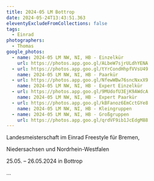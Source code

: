 ```yaml
---
title: 2024-05 LM Bottrop
date: 2024-05-24T13:43:51.363
eleventyExcludeFromCollections: false
tags:
  - Einrad
photographers:
  - Thomas
google_photos:
  - name: 2024-05 LM NW, NI, HB - Einzelkür
    url: https://photos.app.goo.gl/ALbeW7sjrULdhYENA
  - url: https://photos.app.goo.gl/tYrCondHhpfVVsU49
    name: 2024-05 LM NW, NI, HB - Paarkür
  - url: https://photos.app.goo.gl/NfewWBw76sncNxxX9
    name: 2024-05 LM NW, NI, HB - Expert Einzelkür
  - url: https://photos.app.goo.gl/9MUdofU3EjK9AWdcA
    name: 2024-05 LM NW, NI, HB - Expert Paarkür
  - url: https://photos.app.goo.gl/kBFanoz6EmCctGYe8
    name: 2024-05 LM NW, NI, HB - Kleingruppen
  - name: 2024-05 LM NW, NI, HB - Großgruppen
    url: https://photos.app.goo.gl/qrdVF9ib1JcEdgM88
---
```

Landesmeisterschaft im Einrad Freestyle für Bremen,

Niedersachsen und Nordrhein-Westfalen

25.05. – 26.05.2024 in Bottrop

...
